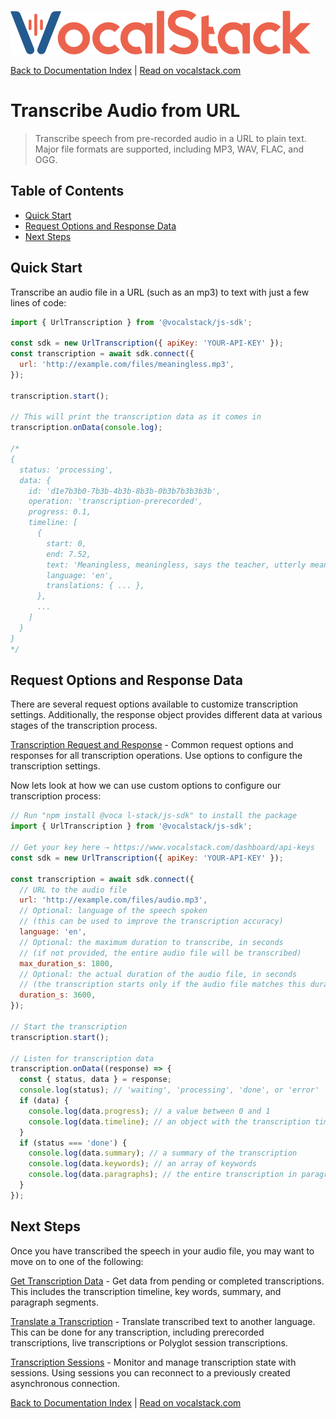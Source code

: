 [![](/logo.svg 'VocalStack')](https://vocalstack.com)

[Back to Documentation Index](/README.md#documentation-index) | [Read on vocalstack.com](https://vocalstack.com/documentation/transcribe-audio-from-url-to-text)

# Transcribe Audio from URL

> Transcribe speech from pre-recorded audio in a URL to plain text. Major file formats are supported, including MP3, WAV, FLAC, and OGG.

## Table of Contents
  - [Quick Start](#quick-start)
  - [Request Options and Response Data](#request-options-and-response-data)
  - [Next Steps](#next-steps)

## Quick Start

Transcribe an audio file in a URL (such as an mp3) to text with just a few lines of code:

```js
import { UrlTranscription } from '@vocalstack/js-sdk';

const sdk = new UrlTranscription({ apiKey: 'YOUR-API-KEY' });
const transcription = await sdk.connect({
  url: 'http://example.com/files/meaningless.mp3',
});

transcription.start();

// This will print the transcription data as it comes in
transcription.onData(console.log);

/*
{
  status: 'processing',
  data: {
    id: 'd1e7b3b0-7b3b-4b3b-8b3b-0b3b7b3b3b3b',
    operation: 'transcription-prerecorded',
    progress: 0.1,
    timeline: [
      {
        start: 0,
        end: 7.52,
        text: 'Meaningless, meaningless, says the teacher, utterly meaningless, everything is meaningless.',
        language: 'en',
        translations: { ... },
      },
      ...
    ]
  }
}
*/
```



## Request Options and Response Data

There are several request options available to customize transcription settings. Additionally, the response object provides different data at various stages of the transcription process.

[Transcription Request and Response](transcription-request-and-response.md) - Common request options and responses for all transcription operations. Use options to configure the transcription settings.


Now lets look at how we can use custom options to configure our transcription process:

```javascript
// Run "npm install @voca l-stack/js-sdk" to install the package
import { UrlTranscription } from '@vocalstack/js-sdk';

// Get your key here ⇢ https://www.vocalstack.com/dashboard/api-keys
const sdk = new UrlTranscription({ apiKey: 'YOUR-API-KEY' });

const transcription = await sdk.connect({
  // URL to the audio file
  url: 'http://example.com/files/audio.mp3',
  // Optional: language of the speech spoken
  // (this can be used to improve the transcription accuracy)
  language: 'en',
  // Optional: the maximum duration to transcribe, in seconds
  // (if not provided, the entire audio file will be transcribed)
  max_duration_s: 1800,
  // Optional: the actual duration of the audio file, in seconds
  // (the transcription starts only if the audio file matches this duration)
  duration_s: 3600,
});

// Start the transcription
transcription.start();

// Listen for transcription data
transcription.onData((response) => {
  const { status, data } = response;
  console.log(status); // 'waiting', 'processing', 'done', or 'error'
  if (data) {
    console.log(data.progress); // a value between 0 and 1
    console.log(data.timeline); // an object with the transcription timeline
  }
  if (status === 'done') {
    console.log(data.summary); // a summary of the transcription
    console.log(data.keywords); // an array of keywords
    console.log(data.paragraphs); // the entire transcription in paragraph form
  }
});

```



## Next Steps

Once you have transcribed the speech in your audio file, you may want to move on to one of the following:

[Get Transcription Data](get-transcription-data.md) - Get data from pending or completed transcriptions. This includes the transcription timeline, key words, summary, and paragraph segments.


[Translate a Transcription](translate-transcription-to-another-language.md) - Translate transcribed text to another language. This can be done for any transcription, including prerecorded transcriptions, live transcriptions or Polyglot session transcriptions.


[Transcription Sessions](transcription-sessions.md) - Monitor and manage transcription state with sessions. Using sessions you can reconnect to a previously created asynchronous connection.



[Back to Documentation Index](/README.md#documentation-index) | [Read on vocalstack.com](https://vocalstack.com/documentation/transcribe-audio-from-url-to-text)

